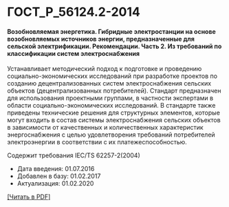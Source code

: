 # ГОСТ_Р_56124.2-2014

#### Возобновляемая энергетика. Гибридные электростанции на основе возобновляемых источников энергии, предназначенные для сельской электрификации. Рекомендации. Часть 2. Из требований по классификации систем электроснабжения

Устанавливает методический подход к подготовке и проведению социально-экономических исследований при разработке проектов по созданию децентрализованных систем электроснабжения сельских объектов (децентрализованных потребителей). Стандарт предназначен для использования проектными группами, в частности экспертами в области социально-экономических исследований. В стандарте также приведены технические решения для структурных элементов, которые могут входить в состав системы электроснабжения сельских объектов в зависимости от качественных и количественных характеристик энергоснабжения с целью удовлетворения требований потребителей электроэнергии в соответствии с их платежеспособностью.

Содержит требования IEC/TS 62257-2(2004)

- Дата введения: 01.07.2016
- Добавлен в базу: 01.02.2017
- Актуализация: 01.02.2020

<a href="https://standartgost.ru/g/ГОСТ_Р_56124.2-2014.pdf">[Читать в PDF]</a>